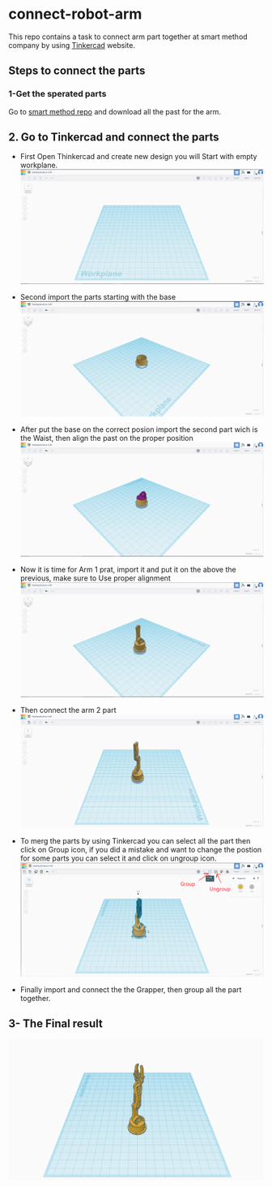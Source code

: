 # connect-robot-arm
This repo contains a task to connect arm part together at smart method company by using  [Tinkercad](https://www.tinkercad.com) website. 

## Steps to connect the parts 

### 1-Get the sperated parts
Go to [smart method repo](https://github.com/smart-methods/arduino_robot_arm/tree/main/robot_arm_pkg/meshes/stl ) and download all the past for the arm. 


## 2. Go to Tinkercad and connect the parts 

* First Open Thinkercad and create new design you will Start with empty workplane. 
![](https://github.com/MonaAl-Dawsari/connect-robot-arm/blob/main/img/p1.PNG) 
* Second import the parts starting with the base 
![](https://github.com/MonaAl-Dawsari/connect-robot-arm/blob/main/img/p2.PNG) 
* After put the base on the correct posion import the second part wich is the Waist, then align the past on the proper position 
![](https://github.com/MonaAl-Dawsari/connect-robot-arm/blob/main/img/p3.PNG )
* Now it is time for Arm 1 prat, import it and put it on the above the previous, make sure to Use proper alignment
![](https://github.com/MonaAl-Dawsari/connect-robot-arm/blob/main/img/p4.PNG ) 
* Then connect the arm 2 part 
![](https://github.com/MonaAl-Dawsari/connect-robot-arm/blob/main/img/p5.PNG) 
* To merg the parts by using Tinkercad you can select all the part then click on Group icon, if you did a mistake and want to change the postion for some parts you can select it and click on ungroup icon.
![](https://github.com/MonaAl-Dawsari/connect-robot-arm/blob/main/img/group.PNG) 
 
* Finally import and connect the the Grapper, then group all the part together. 


## 3- The Final result

![](https://github.com/MonaAl-Dawsari/connect-robot-arm/blob/main/img/result.PNG) 
